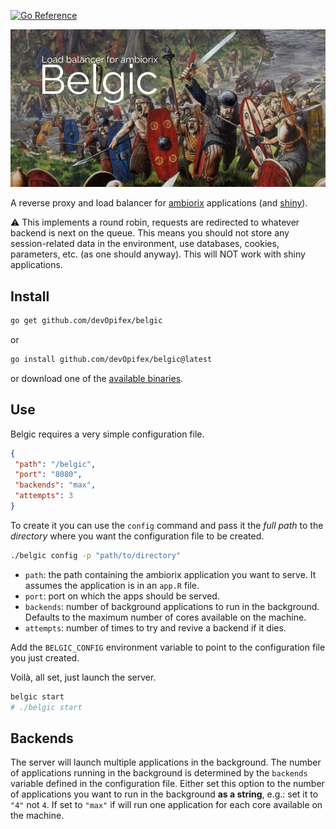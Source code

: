 [![Go Reference](https://pkg.go.dev/badge/github.com/devOpifex/belgic.svg)](https://pkg.go.dev/github.com/devOpifex/belgic)

![](belgic.png)

A reverse proxy and load balancer for 
[ambiorix](https://ambiorix.dev) applications
(and [shiny](https://shiny.rstudio.com/)).

:warning: This implements a round robin, requests are redirected to
whatever backend is next on the queue. This means you should not
store any session-related data in the environment, use databases,
cookies, parameters, etc. (as one should anyway).
This will NOT work with shiny applications.

## Install

```bash
go get github.com/devOpifex/belgic
```

or

``` bash
go install github.com/devOpifex/belgic@latest
```

or download one of the [available binaries](https://github.com/devOpifex/belgic/tree/master/bin).

## Use

Belgic requires a very simple configuration file.

```json
{
 "path": "/belgic",
 "port": "8080",
 "backends": "max",
 "attempts": 3
}
```

To create it you can use the `config` command and pass it the _full
path_ to the _directory_ where you want the configuration file
to be created.

```bash
./belgic config -p "path/to/directory"
```

- `path`: the path containing the ambiorix application
you want to serve. It assumes the application is in an `app.R` file.
- `port`: port on which the apps should be served.
- `backends`: number of background applications to run in the background.
Defaults to the maximum number of cores available on the machine.
- `attempts`: number of times to try and revive a backend if it dies.

Add the `BELGIC_CONFIG` environment variable to point to the configuration
file you just created.

Voilà, all set, just launch the server.

```bash
belgic start
# ./belgic start
```

## Backends

The server will launch multiple applications in the background.
The number of applications running in the background is determined
by the `backends` variable defined in the configuration file.
Either set this option to the number of applications you want to 
run in the background __as a string__, 
e.g.: set it to `"4"` not `4`.
If set to `"max"` if will run one application for each core
available on the machine.
